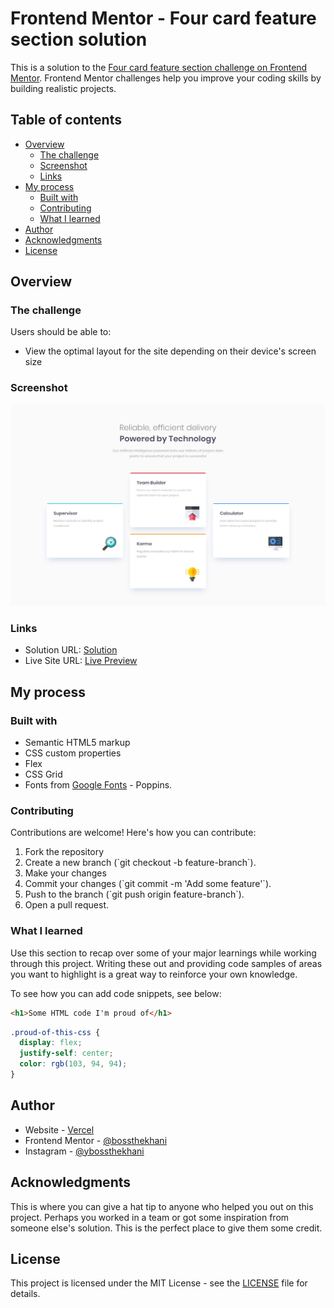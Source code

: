 # Frontend Mentor - Four card feature section solution

This is a solution to the [Four card feature section challenge on Frontend Mentor](https://www.frontendmentor.io/challenges/four-card-feature-section-weK1eFYK). Frontend Mentor challenges help you improve your coding skills by building realistic projects. 

## Table of contents

- [Overview](#overview)
  - [The challenge](#the-challenge)
  - [Screenshot](#screenshot)
  - [Links](#links)
- [My process](#my-process)
  - [Built with](#built-with)
   - [Contributing](#contributing)
  - [What I learned](#what-i-learned)
- [Author](#author)
- [Acknowledgments](#acknowledgments)
- [License](#License)


## Overview

### The challenge

Users should be able to:

- View the optimal layout for the site depending on their device's screen size

### Screenshot

![](./design/desktop-design.jpg)


### Links

- Solution URL: [Solution](https://github.com/bossthekhani/four_card_feature_section)
- Live Site URL: [Live Preview](https://four-card-feature-section-green-delta.vercel.app/)

## My process

### Built with

- Semantic HTML5 markup
- CSS custom properties
- Flex
- CSS Grid
- Fonts from [Google Fonts](https://fonts.google.com/) - Poppins.

### Contributing
Contributions are welcome! Here's how you can contribute:

<ol>
  <li>Fork the repository</li>
  <li>Create a new branch (`git checkout -b feature-branch`).</li>
  <li>Make your changes</li>
  <li>Commit your changes (`git commit -m 'Add some feature'`).</li>
  <li>Push to the branch (`git push origin feature-branch`).</li>
  <li>Open a pull request.</li>
</ol>

### What I learned

Use this section to recap over some of your major learnings while working through this project. Writing these out and providing code samples of areas you want to highlight is a great way to reinforce your own knowledge.

To see how you can add code snippets, see below:

```html
<h1>Some HTML code I'm proud of</h1>
```
```css
.proud-of-this-css {
  display: flex;
  justify-self: center;
  color: rgb(103, 94, 94);
}
```

## Author

- Website - [Vercel](https://www.your-site.com)
- Frontend Mentor - [@bossthekhani](https://www.frontendmentor.io/profile/bossthekhani)
- Instagram - [@ybossthekhani](https://www.instagram.com/bossthekhani)


## Acknowledgments

This is where you can give a hat tip to anyone who helped you out on this project. Perhaps you worked in a team or got some inspiration from someone else's solution. This is the perfect place to give them some credit.

## License

This project is licensed under the MIT License - see the [LICENSE](LICENSE) file for details.
